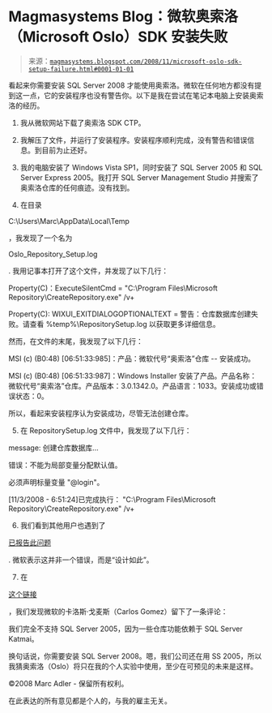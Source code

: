 <!--yml

类别：未分类

date: 2024-05-18 04:57:45

-->

# Magmasystems Blog：微软奥索洛（Microsoft Oslo）SDK 安装失败

> 来源：[`magmasystems.blogspot.com/2008/11/microsoft-oslo-sdk-setup-failure.html#0001-01-01`](http://magmasystems.blogspot.com/2008/11/microsoft-oslo-sdk-setup-failure.html#0001-01-01)

看起来你需要安装 SQL Server 2008 才能使用奥索洛。微软在任何地方都没有提到这一点，它的安装程序也没有警告你。以下是我在尝试在笔记本电脑上安装奥索洛的经历。

1) 我从微软网站下载了奥索洛 SDK CTP。

2) 我解压了文件，并运行了安装程序。安装程序顺利完成，没有警告和错误信息。到目前为止还好。

3) 我的电脑安装了 Windows Vista SP1，同时安装了 SQL Server 2005 和 SQL Server Express 2005。我打开 SQL Server Management Studio 并搜索了奥索洛仓库的任何痕迹。没有找到。

4) 在目录

C:\Users\Marc\AppData\Local\Temp

，我发现了一个名为

Oslo_Repository_Setup.log

. 我用记事本打开了这个文件，并发现了以下几行：

Property(C)：ExecuteSilentCmd = "C:\Program Files\Microsoft Repository\CreateRepository.exe" /v+

Property(C): WIXUI_EXITDIALOGOPTIONALTEXT = 警告：仓库数据库创建失败。请查看 %temp%\RepositorySetup.log 以获取更多详细信息。

然而，在文件的末尾，我发现了以下几行：

MSI (c) (B0:48) [06:51:33:985]：产品：微软代号“奥索洛”仓库 -- 安装成功。

MSI (c) (B0:48) [06:51:33:987]：Windows Installer 安装了产品。产品名称：微软代号“奥索洛”仓库。产品版本：3.0.1342.0。产品语言：1033。安装成功或错误状态：0。

所以，看起来安装程序认为安装成功，尽管无法创建仓库。

5) 在 RepositorySetup.log 文件中，我发现了以下几行：

message: 创建仓库数据库...

错误：不能为局部变量分配默认值。

必须声明标量变量 "@login"。

[11/3/2008 - 6:51:24]已完成执行： "C:\Program Files\Microsoft Repository\CreateRepository.exe" /v+

6) 我们看到其他用户也遇到了

[已报告此问题](https://connect.microsoft.com/oslo/feedback/ViewFeedback.aspx?FeedbackID=378415)

. 微软表示这并非一个错误，而是“设计如此”。

7) 在

[这个链接](http://social.msdn.microsoft.com/Forums/en-US/oslo/thread/c0ee4730-4595-4971-a2f3-a988997c4616)

，我们发现微软的卡洛斯·戈麦斯（Carlos Gomez）留下了一条评论：

我们完全不支持 SQL Server 2005，因为一些仓库功能依赖于 SQL Server Katmai。

换句话说，你需要安装 SQL Server 2008。嗯，我们公司还在用 SS 2005，所以我猜奥索洛（Oslo）将只在我的个人实验中使用，至少在可预见的未来是这样。

©2008 Marc Adler - 保留所有权利。

在此表达的所有意见都是个人的，与我的雇主无关。
